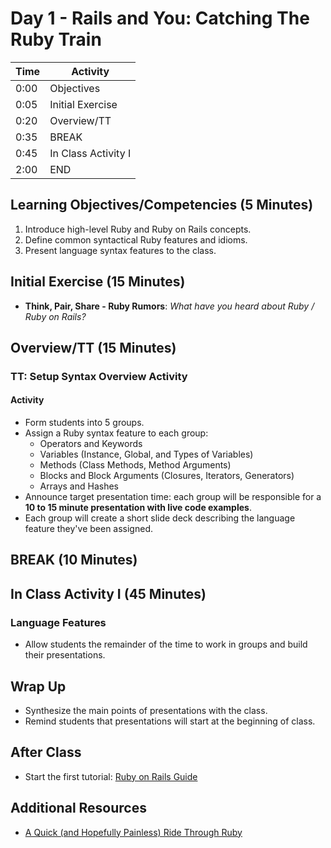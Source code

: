 # Day 1 - Rails and You: Catching The Ruby Train

| Time | Activity                              |
| ---- | ------------------------------------- |
| 0:00 | Objectives                            |
| 0:05 | Initial Exercise                      |
| 0:20 | Overview/TT                           |
| 0:35 | BREAK                                 |
| 0:45 | In Class Activity I                   |
| 2:00 | END                                   |

## Learning Objectives/Competencies (5 Minutes)

1. Introduce high-level Ruby and Ruby on Rails concepts.
1. Define common syntactical Ruby features and idioms.
1. Present language syntax features to the class.

## Initial Exercise (15 Minutes)

- **Think, Pair, Share - Ruby Rumors**: _What have you heard about Ruby / Ruby on Rails?_

## Overview/TT (15 Minutes)

### TT: Setup Syntax Overview Activity

#### Activity

- Form students into 5 groups.
- Assign a Ruby syntax feature to each group:
  - Operators and Keywords
  - Variables (Instance, Global, and Types of Variables)
  - Methods (Class Methods, Method Arguments)
  - Blocks and Block Arguments (Closures, Iterators, Generators)
  - Arrays and Hashes
- Announce target presentation time: each group will be responsible for a **10 to 15 minute presentation with live code examples**.
- Each group will create a short slide deck describing the language feature they've been assigned.






## BREAK (10 Minutes)

## In Class Activity I (45 Minutes)

### Language Features

- Allow students the remainder of the time to work in groups and build their presentations.

## Wrap Up

- Synthesize the main points of presentations with the class.
- Remind students that presentations will start at the beginning of class.

## After Class

- Start the first tutorial: [Ruby on Rails Guide](https://guides.rubyonrails.org/getting_started.html)

## Additional Resources

- [A Quick (and Hopefully Painless) Ride Through Ruby](https://poignant.guide/book/chapter-3.html)
